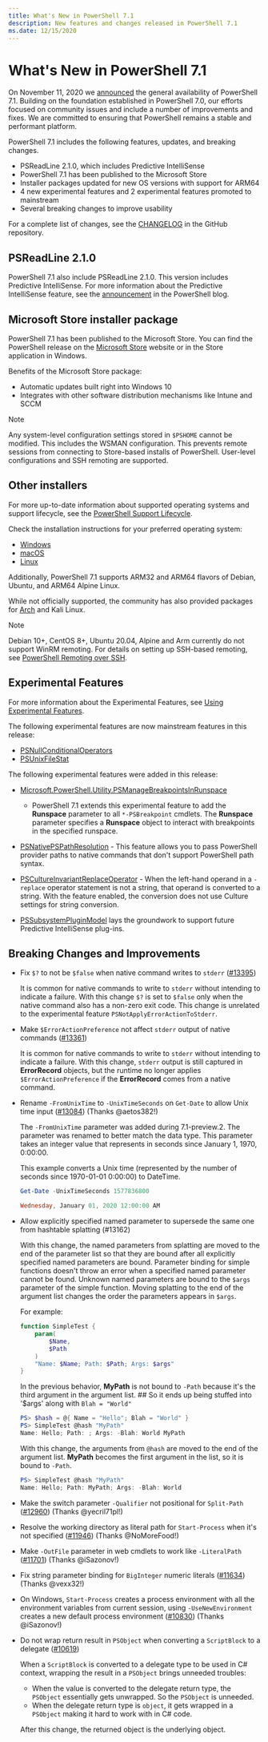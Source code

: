 ```yaml
---
title: What's New in PowerShell 7.1
description: New features and changes released in PowerShell 7.1
ms.date: 12/15/2020
---
```


# What's New in PowerShell 7.1

On November 11, 2020 we
[announced](https://devblogs.microsoft.com/powershell/announcing-powershell-7-1/) the general
availability of PowerShell 7.1. Building on the foundation established in PowerShell 7.0, our
efforts focused on community issues and include a number of improvements and fixes. We are committed
to ensuring that PowerShell remains a stable and performant platform.

PowerShell 7.1 includes the following features, updates, and breaking changes.

- PSReadLine 2.1.0, which includes Predictive IntelliSense
- PowerShell 7.1 has been published to the Microsoft Store
- Installer packages updated for new OS versions with support for ARM64
- 4 new experimental features and 2 experimental features promoted to mainstream
- Several breaking changes to improve usability

For a complete list of changes, see the
[CHANGELOG](https://github.com/PowerShell/PowerShell/blob/master/CHANGELOG/7.1.md) in the GitHub
repository.

## PSReadLine 2.1.0

PowerShell 7.1 also include PSReadLine 2.1.0. This version includes Predictive IntelliSense. For
more information about the Predictive IntelliSense feature, see the
[announcement](https://devblogs.microsoft.com/powershell/announcing-psreadline-2-1-with-predictive-intellisense/)
in the PowerShell blog.

## Microsoft Store installer package

PowerShell 7.1 has been published to the Microsoft Store. You can find the PowerShell release on the
[Microsoft Store](https://www.microsoft.com/store/apps/9MZ1SNWT0N5D) website or in the
Store application in Windows.

Benefits of the Microsoft Store package:

- Automatic updates built right into Windows 10
- Integrates with other software distribution mechanisms like Intune and SCCM

> [!NOTE]
> Any system-level configuration settings stored in `$PSHOME` cannot be modified. This includes the
> WSMAN configuration. This prevents remote sessions from connecting to Store-based installs of
> PowerShell. User-level configurations and SSH remoting are supported.

## Other installers

For more up-to-date information about supported operating systems and support lifecycle, see the
[PowerShell Support Lifecycle](/powershell/scripting/powershell-support-lifecycle).

Check the installation instructions for your preferred operating system:

- [Windows](/powershell/scripting/install/installing-powershell-core-on-windows)
- [macOS](/powershell/scripting/install/installing-powershell-core-on-macos)
- [Linux](/powershell/scripting/install/installing-powershell-core-on-linux)

Additionally, PowerShell 7.1 supports ARM32 and ARM64 flavors of Debian, Ubuntu, and ARM64 Alpine
Linux.

While not officially supported, the community has also provided packages for
[Arch](https://aur.archlinux.org/packages/powershell/) and Kali Linux.

> [!NOTE]
> Debian 10+, CentOS 8+, Ubuntu 20.04, Alpine and Arm currently do not support WinRM remoting. For
> details on setting up SSH-based remoting, see
> [PowerShell Remoting over SSH](/powershell/scripting/learn/remoting/ssh-remoting-in-powershell-core).

## Experimental Features

For more information about the Experimental Features, see [Using Experimental Features](../learn/experimental-features.md).

The following experimental features are now mainstream features in this release:

- [PSNullConditionalOperators](../learn/experimental-features.md#psnullconditionaloperators)
- [PSUnixFileStat](../learn/experimental-features.md#psunixfilestat)

The following experimental features were added in this release:

- [Microsoft.PowerShell.Utility.PSManageBreakpointsInRunspace](../learn/experimental-features.md#microsoftpowershellutilitypsmanagebreakpointsinrunspace)
  - PowerShell 7.1 extends this experimental feature to add the **Runspace** parameter to all
  `*-PSBreakpoint` cmdlets. The **Runspace** parameter specifies a **Runspace** object to interact
  with breakpoints in the specified runspace.

- [PSNativePSPathResolution](../learn/experimental-features.md#psnativepspathresolution) - This
  feature allows you to pass PowerShell provider paths to native commands that don't support
  PowerShell path syntax.

- [PSCultureInvariantReplaceOperator](../learn/experimental-features.md#pscultureinvariantreplaceoperator) -
  When the left-hand operand in a `-replace` operator statement is not a string, that operand is
  converted to a string. With the feature enabled, the conversion does not use Culture settings for
  string conversion.

- [PSSubsystemPluginModel](../learn/experimental-features.md#pssubsystempluginmodel) lays the
  groundwork to support future Predictive IntelliSense plug-ins.

## Breaking Changes and Improvements

- Fix `$?` to not be `$false` when native command writes to `stderr`
  ([#13395](https://github.com/PowerShell/PowerShell/pull/13395))

  It is common for native commands to write to `stderr` without intending to indicate a failure.
  With this change `$?` is set to `$false` only when the native command also has a non-zero exit
  code. This change is unrelated to the experimental feature `PSNotApplyErrorActionToStderr`.

- Make `$ErrorActionPreference` not affect `stderr` output of native commands
  ([#13361](https://github.com/PowerShell/PowerShell/pull/13361))

  It is common for native commands to write to `stderr` without intending to indicate a failure.
  With this change, `stderr` output is still captured in **ErrorRecord** objects, but the runtime no
  longer applies `$ErrorActionPreference` if the **ErrorRecord** comes from a native command.

- Rename `-FromUnixTime` to `-UnixTimeSeconds` on `Get-Date` to allow Unix time input
  ([#13084](https://github.com/PowerShell/PowerShell/pull/13084)) (Thanks @aetos382!)

  The `-FromUnixTime` parameter was added during 7.1-preview.2. The parameter was renamed to better
  match the data type. This parameter takes an integer value that represents in seconds since
  January 1, 1970, 0:00:00.

  This example converts a Unix time (represented by the number of seconds since 1970-01-01 0:00:00) to DateTime.

  ```powershell
  Get-Date -UnixTimeSeconds 1577836800

  Wednesday, January 01, 2020 12:00:00 AM
  ```

- Allow explicitly specified named parameter to supersede the same one from hashtable splatting (#13162)

  With this change, the named parameters from splatting are moved to the end of the parameter list
  so that they are bound after all explicitly specified named parameters are bound. Parameter
  binding for simple functions doesn't throw an error when a specified named parameter cannot be
  found. Unknown named parameters are bound to the `$args` parameter of the simple function. Moving
  splatting to the end of the argument list changes the order the parameters appears in `$args`.

  For example:

  ```powershell
  function SimpleTest {
      param(
          $Name,
          $Path
      )
      "Name: $Name; Path: $Path; Args: $args"
  }
  ```

  In the previous behavior, **MyPath** is not bound to `-Path` because it's the third argument in
  the argument list. ## So it ends up being stuffed into '$args' along with `Blah = "World"`

  ```powershell
  PS> $hash = @{ Name = "Hello"; Blah = "World" }
  PS> SimpleTest @hash "MyPath"
  Name: Hello; Path: ; Args: -Blah: World MyPath
  ```

  With this change, the arguments from `@hash` are moved to the end of the argument list. **MyPath**
  becomes the first argument in the list, so it is bound to `-Path`.

  ```powershell
  PS> SimpleTest @hash "MyPath"
  Name: Hello; Path: MyPath; Args: -Blah: World
  ```

- Make the switch parameter `-Qualifier` not positional for `Split-Path`
  ([#12960](https://github.com/PowerShell/PowerShell/pull/12960)) (Thanks @yecril71pl!)

- Resolve the working directory as literal path for `Start-Process` when it's not specified
  ([#11946](https://github.com/PowerShell/PowerShell/pull/11946)) (Thanks @NoMoreFood!)

- Make `-OutFile` parameter in web cmdlets to work like `-LiteralPath`
  ([#11701](https://github.com/PowerShell/PowerShell/pull/11701)) (Thanks @iSazonov!)

- Fix string parameter binding for `BigInteger` numeric literals
  ([#11634](https://github.com/PowerShell/PowerShell/pull/11634)) (Thanks @vexx32!)

- On Windows, `Start-Process` creates a process environment with all the environment variables from
  current session, using `-UseNewEnvironment` creates a new default process environment
  ([#10830](https://github.com/PowerShell/PowerShell/pull/10830)) (Thanks @iSazonov!)

- Do not wrap return result in `PSObject` when converting a `ScriptBlock` to a delegate
  ([#10619](https://github.com/PowerShell/PowerShell/pull/10619))

  When a `ScriptBlock` is converted to a delegate type to be used in C# context, wrapping the result
  in a `PSObject` brings unneeded troubles:

  - When the value is converted to the delegate return type, the `PSObject` essentially gets
    unwrapped. So the `PSObject` is unneeded.
  - When the delegate return type is `object`, it gets wrapped in a `PSObject` making it hard to
    work with in C# code.

  After this change, the returned object is the underlying object.
